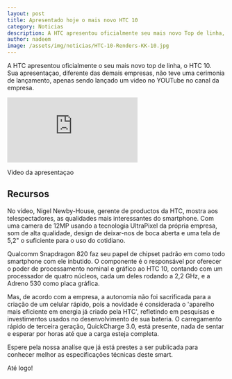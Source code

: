```yaml
---
layout: post
title: Apresentado hoje o mais novo HTC 10
category: Noticias
description: A HTC apresentou oficialmente seu mais novo Top de linha, HTC 10
author: nadeem
image: /assets/img/noticias/HTC-10-Renders-KK-10.jpg
---
```


A HTC apresentou oficialmente o seu mais novo top de linha, o HTC 10. <br>
Sua apresentaçao, diferente das demais empresas, não teve uma cerimonia de lançamento, apenas sendo lançado um video no YOUTube no canal da empresa.<br>

<div class="video-container">
    <iframe src="https://www.youtube.com/embed/MmmkyRopBFg" frameborder="0" allowfullscreen></iframe>
</div>
<p class="light caption">Video da apresentaçao</p>

## Recursos
No vídeo, Nigel Newby-House, gerente de productos da HTC, mostra aos telespectadores, as qualidades mais interessantes do smartphone.
Com uma camera de 12MP usando a tecnologia UltraPixel da própria empresa, som de alta qualidade, design de deixar-nos de boca aberta e uma tela de 5,2" o suficiente para o uso do cotidiano.

Qualcomm Snapdragon 820 faz seu papel de chipset padrão em como todo smartphone com ele inbutido. 
O componente é o responsável por oferecer o poder de processamento nominal e gráfico ao HTC 10, contando com um processador de quatro núcleos, cada um deles rodando a 2,2 GHz, e a Adreno 530 como placa gráfica.

Mas, de acordo com a empresa, a autonomia não foi sacrificada para a criação de um celular rápido, pois a novidade é considerada o 'aparelho mais eficiente em energia já criado pela HTC', refletindo em pesquisas e investimentos usados no desenvolvimento de sua bateria. O carregamento rápido de terceira geração, QuickCharge 3.0, está presente, nada de sentar e esperar por horas até que a carga esteja completa.

Espere pela nossa analíse que já está prestes a ser publicada para conhecer melhor as especificações técnicas deste smart.

Até logo!
